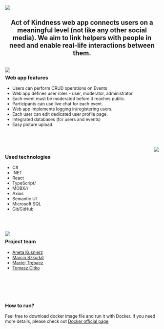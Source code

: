 <img align="center" src="https://github.com/CodecoolGlobal/el-proyecte-grande-sprint-1-csharp-Tomek-Boomer/blob/development/ActOfKindness/kindnessui/src/images/readme/READMElogo.png" />
<h2 align="center"> Act of Kindness web app connects users on a meaningful level (not like any other social media). We aim to link helpers with people in need and enable real-life interactions between them. </h2></br>
<img align="left" src="https://github.com/CodecoolGlobal/el-proyecte-grande-sprint-1-csharp-Tomek-Boomer/blob/development/ActOfKindness/kindnessui/src/images/readme/READMEpage3.png" />
<h3> Web app features </h3>
<ul>
<li>Users can perform CRUD operations on Events</li>
<li>Web app defines user roles - user, moderator, administrator. </li>
<li>Each event must be moderated before it reaches public. </li>
<li>Participants can use live chat for each event.</li>
<li>Web app implements logging in/registering users.</li>
<li>Each user can edit dedicated user profile page.</li>
<li>Integrated databases (for users and events)</li>
<li>Easy picture upload.</li>
</ul>
<br><br><br>
<img align="right" src="https://github.com/CodecoolGlobal/el-proyecte-grande-sprint-1-csharp-Tomek-Boomer/blob/development/ActOfKindness/kindnessui/src/images/readme/READMEpage1.png" />
<h3> Used technologies </h3>
<ul>
<li>C#</li>
<li>.NET</li>
<li>React</li>
<li>TypeScript/</li>
<li>MOBX//</li>
<li>Axios</li>
<li>Semantic UI</li>
<li>Microsoft SQL</li>
<li>Git/GitHub</li>
</ul><br><br><br>
<img align="left" src="https://github.com/CodecoolGlobal/el-proyecte-grande-sprint-1-csharp-Tomek-Boomer/blob/development/ActOfKindness/kindnessui/src/images/readme/READMEpage2.png" />
<h3> Project team </h3>
<ul>
<li><a href="https://github.com/aneta-k">Aneta Kuśnierz</a></li>
<li><a href="https://github.com/MarcinSzkurlat">Marcin Szkurłat</a></li>
<li><a href="https://github.com/MaciejTrebacz">Maciej Trębacz</a></li>
<li><a href="https://github.com/TomaszCitko">Tomasz Citko</a></li>
</ul>
<br><br><br><br>
<h3>How to run?</h3>
Feel free to download docker image file and run it with Docker. If you need more details, please check out <a href="https://docs.docker.com/language/nodejs/run-containers/"> Docker official page</a>
